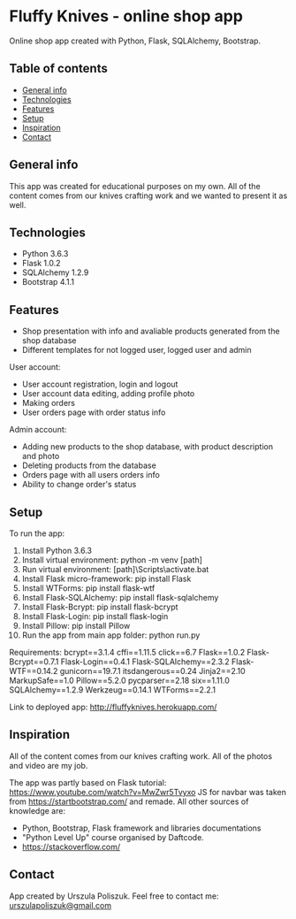 # Fluffy Knives - online shop app
Online shop app created with Python, Flask, SQLAlchemy, Bootstrap.

## Table of contents
* [General info](#general-info)
* [Technologies](#technologies)
* [Features](#features)
* [Setup](#setup)
* [Inspiration](#inspiration)
* [Contact](#contact)

## General info
This app was created for educational purposes on my own.
All of the content comes from our knives crafting work and we wanted to present it as well.

## Technologies
* Python 3.6.3
* Flask 1.0.2
* SQLAlchemy 1.2.9
* Bootstrap 4.1.1

## Features
* Shop presentation with info and avaliable products generated from the shop database
* Different templates for not logged user, logged user and admin

User account:
* User account registration, login and logout
* User account data editing, adding profile photo
* Making orders
* User orders page with order status info

Admin account:
* Adding new products to the shop database, with product description and photo
* Deleting products from the database
* Orders page with all users orders info
* Ability to change order's status

## Setup
To run the app:
1. Install Python 3.6.3
2. Install virtual environment:
		python -m venv [path]
3. Run virtual environment:
		[path]\Scripts\activate.bat
4. Install Flask micro-framework:
		pip install Flask
5. Install WTForms:
		pip install flask-wtf
6. Install Flask-SQLAlchemy:
		pip install flask-sqlalchemy
7. Install Flask-Bcrypt:
		pip install flask-bcrypt
8. Install Flask-Login:
		pip install flask-login
5. Install Pillow:
		pip install Pillow
6. Run the app from main app folder:
		python run.py

Requirements:
bcrypt==3.1.4
cffi==1.11.5
click==6.7
Flask==1.0.2
Flask-Bcrypt==0.7.1
Flask-Login==0.4.1
Flask-SQLAlchemy==2.3.2
Flask-WTF==0.14.2
gunicorn==19.7.1
itsdangerous==0.24
Jinja2==2.10
MarkupSafe==1.0
Pillow==5.2.0
pycparser==2.18
six==1.11.0
SQLAlchemy==1.2.9
Werkzeug==0.14.1
WTForms==2.2.1

Link to deployed app:
http://fluffyknives.herokuapp.com/

## Inspiration
All of the content comes from our knives crafting work. 
All of the photos and video are my job.

The app was partly based on Flask tutorial: https://www.youtube.com/watch?v=MwZwr5Tvyxo
JS for navbar was taken from https://startbootstrap.com/ and remade.
All other sources of knowledge are:
* Python, Bootstrap, Flask framework and libraries documentations
* "Python Level Up" course organised by Daftcode.
* https://stackoverflow.com/

## Contact
App created by Urszula Poliszuk. 
Feel free to contact me:
urszulapoliszuk@gmail.com